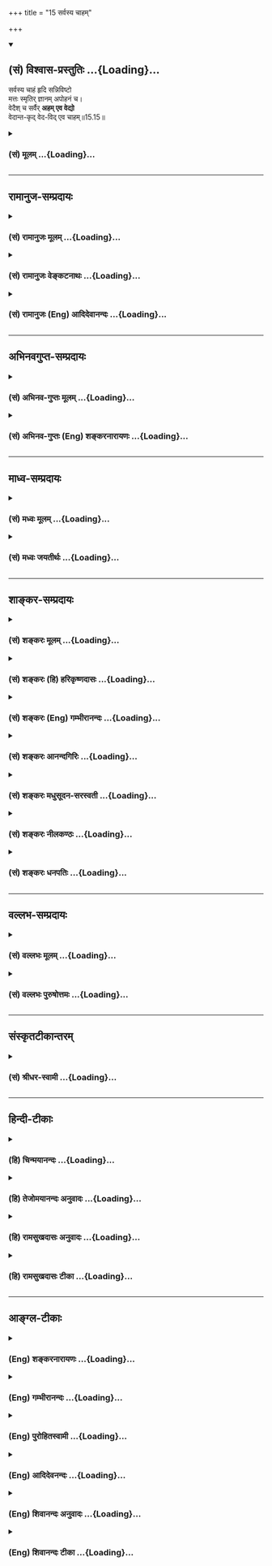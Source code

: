 +++
title = "15 सर्वस्य चाहम्"

+++
<div class="js_include" newlevelforh1="2" title="(सं) विश्वास-प्रस्तुतिः" unfilled url="/mahAbhAratam/shlokashaH/06-bhIShma-parva/03-bhagavad-gItA-parva/saMskRtam/vishvAsa-prastutiH/15_puruShottama-yogaH/15_sarvasya_chAham.md">
<details open><summary><h2>(सं) विश्वास-प्रस्तुतिः ...{Loading}...</h2></summary>

सर्वस्य चाहं हृदि सन्निविष्टो  
मत्तः स्मृतिर् ज्ञानम् अपोहनं च।  
वेदैश् च सर्वैर् **अहम् एव वेद्यो**  
वेदान्त-कृद् वेद-विद् एव चाहम्॥15.15॥
</details>
</div>
<div class="js_include collapsed" newlevelforh1="3" title="(सं) मूलम्" unfilled url="/mahAbhAratam/shlokashaH/06-bhIShma-parva/03-bhagavad-gItA-parva/saMskRtam/mUlam/15_puruShottama-yogaH/15_sarvasya_chAham.md">
<details><summary><h3>(सं) मूलम् ...{Loading}...</h3></summary>

सर्वस्य चाहं हृदि सन्निविष्टो  
मत्तः स्मृतिर्ज्ञानमपोहनं च।  
वेदैश्च सर्वैरहमेव वेद्यो  
वेदान्तकृद्वेदविदेव चाहम्।।15.15।।
</details>
</div>


_________________
## रामानुज-सम्प्रदायः
<div class="js_include collapsed" newlevelforh1="3" title="(सं) रामानुजः मूलम्" unfilled url="/mahAbhAratam/shlokashaH/06-bhIShma-parva/03-bhagavad-gItA-parva/saMskRtam/rAmAnujaH/mUlam/15_puruShottama-yogaH/15_sarvasya_chAham.md">
<details><summary><h3>(सं) रामानुजः मूलम् ...{Loading}...</h3></summary>

।।15.15।। तयोः सोमवैश्वानरयोः **सर्वस्य** भूतजातस्य **च**
सकलप्रवृत्तिनिवृत्तिमूलज्ञानोदयदेशे हृदि सर्वं मत्संकलपेन नियच्छन्
**अहम्** आत्मतया **सन्निविष्टः**।  
  
तथा आहुः श्रुतयः -- अन्तःप्रविष्टः शास्ता जनानां सर्वात्मा (तै॰ आ॰
3।11)यः पृथिव्यां तिष्ठन् (बृह॰ उ॰ 3।7।3)यः आत्मनि तिष्ठन्नात्मनोऽन्तरो
यमयति। (बृह॰ उ॰ 3।7।22)पद्मकोशप्रतीकांश हृदयं चाप्यधोमुखम्। (तै॰ ना॰
11)अथ यदिदमस्मिन् ब्रह्मपुरे दहरं पुण्डरीकं वेश्म (छा॰ उ॰ 8।1।1)
इत्याद्याः।  
  
स्मृतयः चशास्ता विष्णुरशेषस्य जगतो यो जगन्मयः। (वि॰ पु॰
1।17।20)प्रशासितारं सर्वेषामणीयांसमणीयसाम्। (मनु॰ 12।122)यमो वैवस्वतो
राजा यस्तवैष हृदि स्थितः। (मनु॰ 8।92) इत्याद्याः। अतो **मत्तः** एव
सर्वेषां **स्मृतिः** जायते; स्मृतिः पूर्वानुभूतविषयम्
अनुभवसंस्कारमात्रजं ज्ञानम्। **ज्ञानम्** इन्द्रियलिङ्गागमयोगजो
वस्तुनिश्चयः; सः अपि मत्तः। **अपोहनं च;** अपोहनं ज्ञाननिवृत्तिः। अपोहनम्
ऊहनं वा ऊहनं ऊहः; ऊहो नाम -- इदं प्रमाणम् इत्थं प्रवर्तितुम् अहर्ति इति
प्रमाणप्रवृत्त्यर्हताविषयं सामग्यादिनिरूपणजन्यं प्रमाणानुग्राहकं ज्ञानम्
ऊहो नाम वितर्कः; स च मत्त एव।**वेदैः च सर्वैः अहम् एव वेद्यः।** अतः
अग्निवायुसूर्यसोमेन्द्रादीनां मदन्तर्यामिकत्वेन मदात्मकत्वात्
तत्प्रतिपादनपरैः अपि सर्वैः वेदैः अहम् एव वेद्यः; देवमनुष्यादिशब्दैः
जीवात्मा इव।  
  
**वेदान्तकृत्** वेदानाम् इन्द्रं यजेत् (शत॰ ब्रा॰ 5।1।6)वरुणं यजेत (शत॰
ब्रा॰ 2।3।37) इति एवमादीनाम् अन्तः फलं फले हि ते सर्वे वेदाः
पर्यवस्यन्ति; अन्तकृत् फलकृत्; वेदोदितफलस्य प्रदाता च अहम् एव
इत्यर्थः।  
  
तदुक्तं पूर्वम् एव -- यो यो यां यां तुनं भक्तः श्रद्धयार्चितुमिच्छति।
(गीता 7।21) इत्यारभ्यलभते च ततः कामान् मयैव विहितान् हि तान्। (गीता
7।22) इतिअहं हि सर्वयज्ञानां भोक्ता च प्रभुरेव च।। (गीता 9।24) इति
च।**वेदविद् एव च अहम्** वेदवित् च अहम् एव; एवं मदभिधायिनं वेदम् अहम् एव
वेद। इतः अन्यथा यो वेदार्थं ब्रूते; न स वेदविद् इति अभिप्रायः। अतः मत्त
एव सर्व वेदानां सारभूतम् अर्थं श्रृणु --

</details>
</div>
<div class="js_include collapsed" newlevelforh1="3" title="(सं) रामानुजः वेङ्कटनाथः" unfilled url="/mahAbhAratam/shlokashaH/06-bhIShma-parva/03-bhagavad-gItA-parva/saMskRtam/rAmAnujaH/venkaTanAthaH/15_puruShottama-yogaH/15_sarvasya_chAham.md">
<details><summary><h3>(सं) रामानुजः वेङ्कटनाथः ...{Loading}...</h3></summary>

  
  
।।15.15।। एक एव हि वायुः
शारीरोऽनेकवृत्तिरितिपञ्चवृत्तिर्मनोवद्व्यपदिश्यते \[ब्र.सू.2।4।12\] इति
सूत्रभाष्येण प्राणोऽपानो व्यान उदानः समान इत्येतत्सर्वं प्राण एव
\[बृ.उ.1।5।3\] इति श्रुत्योपपादितम्। सर्वस्य चाहम् इति
श्लोकस्यासाङ्गत्यशङ्कापरिहारायोक्तसामानाधिकरण्यहेतुपरत्वेन सङ्गतिमाहअत्र
परमपुरुषविभूतिभूतावित्यादिना। चशब्द उक्तसमुच्चयार्थ इत्यभिप्रेत्य
उक्तार्थमाहतयोः सोमवैश्वानरयोरिति। सर्वस्य इत्यस्यहृदि
इत्येतत्समभिव्याहारसामर्थ्यलब्धार्थमाह -- सर्वस्य च भूतजातस्येति। हृदि
इति निर्देशस्य प्रयोजनं सूचयितुं तत्स्वभावमाहसकलप्रवृत्तीति।
आकाशवन्निविष्टत्वव्यवच्छेदायाह -- आत्मतया सन्निविष्ट इति।
आत्मत्वोपपादनायोक्तंसर्वं मत्सङ्कल्पेन नियच्छन्निति।  
  
तथाहुरिति। नियमनार्थमन्तःप्रविष्टत्वेनात्मत्वेन चेममाहुरित्यर्थः।
प्रथमपादोक्तार्थो द्वितीयपादेनोच्यमानार्थे हेतुरित्याहअत इति। सर्वेषां
जायत इति चार्थसिद्धकथनम्। श्रुत्युपबृंहणस्मृतिभ्रमव्युदासायाहस्मृतिरिति।
बाह्यविषयानन्वितत्वमतव्युदासायोक्तंपूर्वानुभूतविषयमिति।
प्रत्यभिज्ञानप्रत्यक्षव्यावृत्यर्थंमात्रपदम्। गोबलीवर्दन्यायमभिप्रेत्य
ज्ञानपदं व्याचष्टे -- इन्द्रियलिङ्गेति। अपोढदोषः
इत्यादिप्रयोगानुसारेणापोहनशब्दस्य निवृत्तिपरत्वम्; निवृत्तेः
प्रतियोगिसाकाङ्क्षत्वेन प्रकृतज्ञानप्रतियोगिकत्वं चाभिप्रेत्याहअपोहनं
ज्ञाननिवृत्तिरिति। पूर्वम्अप परी वर्जने \[अष्टा.1।4।88\] इत्यपेत्यस्य
वर्जनद्योतकत्वमभिप्रेत्य व्याख्यातम् इदानीं तदविवक्षयाअध्याहारस्तर्क ऊहः
\[अमरः1।5।3\] इति कोशानुसारेण
ज्ञानपदोक्तप्रमाणज्ञानानुग्राहकतर्कपरत्वमुचितमित्यभिप्रायेण
व्याचष्टेअपोहनमूहनं वेति। ऊहनशब्दश्च भावे ल्युडन्त इत्याशयेनाहऊहनमूह
इति। इत्थं प्रवर्तितुमर्हतीति -- चाक्षुषप्रमा
रूपिरूपतदेकाश्रययोग्यचक्षुस्सम्बन्धविषये
प्रवर्तितुमर्हतीत्येवमादिरूपप्रमाणप्रवृत्त्यर्हताविषयमित्यर्थः।  
  
सर्वस्य चाहं हृदि सन्निविष्टः इत्युक्तसर्वान्तरात्मत्वस्यवेदैश्च
सर्वैरहमेव वेद्यः इत्यत्रापि हेतुत्वमाह -- अत इति। सर्वैर्वेदैरहमेव वेद्य
इति -- नारायणं महाज्ञेयं वचसां वाच्यमुत्तमम्
इत्युक्तप्रधानवेद्योऽहमेवेत्यर्थः। शरीरवाचिशब्दैरात्मन एव
प्रधानवेद्यत्वे दृष्टान्तमाह -- देवमनुष्यादीति। चत्वारः पञ्चदशरात्रा
देवत्वं गच्छन्तिवाचिकैः पक्षिमृगतां मानसैरन्त्यजातिताम्। शरीरजैः
कर्मदोषैर्याति स्थावरतां नरः \[मनुः12।9\]
इत्याद्यनन्यथासिद्धवैदिकलौकिकप्रयोगान्मनुष्यादिशब्दानामात्मपर्यन्तत्वं
मुख्यमेवेति भावः। वेदान्तशब्दस्योपनिषत्परत्वे वेदनाशपरत्वे
प्रकृतासङ्गत्यानुपपत्त्या चान्तशब्दस्य चरमवाचिअभिप्रेत्य व्याचष्टे --
वेदानामिति। इन्द्रं यजेतेति -- इन्द्रं यजेत वरुणं यजेत
इत्येवमर्थवाक्यानामित्यर्थः। ऐन्द्रं दध्यमावास्यायाम्
\[यजु.2।5।4।1\]ऐन्द्रं पयोऽमावास्यायान्तावतो
वारुणांश्चतुष्कपालान्निर्वपेत् \[यजुः2।3।12।1\] इत्यादीनामिति यावत्।
अन्तशब्दस्य कथं फलपरत्वं इत्यतस्तदुपपादयतिफले हीति। अहं हि सर्वयज्ञानां
भोक्ता च प्रभुरेव च \[9।24\] इतिवत्। वेदैश्च सर्वैरहमेव वेद्यः इत्यनेन
फलितसर्वकर्मसमाराध्यत्वानन्तरं तत्फलप्रदत्वोक्तिस्तैरेव सङ्गतेति
सूचयन्फलितमर्थं ससंवादमाह -- वेदोदितफलस्येत्यादिना। एवकारस्य
यथाश्रुतान्वये अयोगव्यवच्छेदार्थत्वं स्यात् तच्चायुक्तम्; भगवति
वेदवित्त्वायोगस्यायुक्तेः अतो विशेष्यान्वयमाह -- वेदविच्चाहमेवेति। ये च
वेदविदो विप्राः \[म.भा.3।66।26\] इति भगवदतिरिक्तानामपि
वेदवित्त्वप्रतीतेः। अहमेवेति कथमितरयोगव्यवच्छेदः इत्यतस्तदभिप्रायमाह --
एवं मदभिधायिनमिति।  
  

</details>
</div>
<div class="js_include collapsed" newlevelforh1="3" title="(सं) रामानुजः (Eng) आदिदेवानन्दः" unfilled url="/mahAbhAratam/shlokashaH/06-bhIShma-parva/03-bhagavad-gItA-parva/saMskRtam/rAmAnujaH/english/AdidevAnandaH/15_puruShottama-yogaH/15_sarvasya_chAham.md">
<details><summary><h3>(सं) रामानुजः (Eng) आदिदेवानन्दः ...{Loading}...</h3></summary>

15.15 Controlling everything by My will, I exist as 'the self in their hearts', namely, in the place from which springs knowledge, the root of activity and inactivity of all beings as also of the Soma and digestive fire. So the Srutis declare in the following texts: 'Entering within, He is the ruler of all things and the Self of all' (Tai. A., 3.11), 'He who, dwelling in the earth ৷৷. He who, dwelling in the self, is within the self ৷৷. who controls the earth' (Br. U. Madh., 3.7. 3. 22); 'The heart which is comparable to an inverted lotus-bud' (Ma. Na., 11.7); and
'Now, here, in the city of brahman, is an abode, a small lotus-flower'
(Cha. U., 8.1.1). The Smrtis also declare thus: 'Visnu is the ruler of the whole universe, who permeates the universe' (V. P., 1.17. 20), 'He is the ruler of all, who is minutely small among those who are minutely small (Manu., 12.122); and 'He is the controller, the judge, the King,
who is seated in your heart' (Ibid., 8.92). Therefore, the memory of all beings springs from Me alone. 'Memory' is knowledge springing from experience and its subtle impressions. They have for their contents past experiences. 'Knowledge' is determination of a thing through the senses,
inference, the scriptures and intuitive meditation. This is also from Me. So does 'Apohana' too. 'Apohana' signifies the cessation of knowledge. 'Apohana' may also mean 'Uhana' (conjectural knowledge).
Uhana is 'Uha' (conjecture). 'Uha' is that knowledge which is accessory to the actual means of knowledge (Pramana). It is done by determining whether that means of knowledge can be operative with reference to the particular subject-matter on hand, through the examination of the instruments of that means of knowledge (Pramana). This 'Uha' also comes from Me. Indeed 'I am to be known from all the Vedas,' for I am the inner ruler of Agni, Surya, Soma, Vayu, Sun and Indra and other divinities as their self. The Vedas are intent on speaking of them
(i.e., the divinities). 'I am to be known from all the Vedas; for, terms like gods, men etc., signify the individual selves in them. I bring about the fruition of the Veda. 'Vedanta', here means the end, namely,
the fruition, of Vedic injunctions like 'Let sacrifice be made to Indra'
and 'Let sacrifice be made to Varuna.' For, all Vedas find their consummation in fruition. 'Antakrt' means grantor of fruits. The meaning is: 'I alone am the grantor of the fruition described in the Vedas.'
This has been already declared in the verses beginning from, 'Whichever devotee seeks to worship with faith whatever form' and ending with,
'From that faith he gets the objects of his desire, granted in reality by Me alone' (7.21 - 22); and also 'I am the enjoyer and the only Lord of all sacrifices' (9.24). I am the knower of the Vedas; I know the Veda that speaks about Me. The sense is that he who speaks of the meaning of the Vedas as otherwise than this import, is not the knower of the Vedas.
Therefore, listen from Me alone the meaning or the essene of the Vedas.

</details>
</div>


_________________
## अभिनवगुप्त-सम्प्रदायः
<div class="js_include collapsed" newlevelforh1="3" title="(सं) अभिनव-गुप्तः मूलम्" unfilled url="/mahAbhAratam/shlokashaH/06-bhIShma-parva/03-bhagavad-gItA-parva/saMskRtam/abhinava-guptaH/mUlam/15_puruShottama-yogaH/15_sarvasya_chAham.md">
<details><summary><h3>(सं) अभिनव-गुप्तः मूलम् ...{Loading}...</h3></summary>

।।15.15।। अत एव बोध्यरूपतामुक्त्वा
तद्बोध्यस्वरूपपृष्टपतितस्वातन्त्र्यबोधस्वभावमात्मानं परस्वभावं
परमेश्वररूपं +++(;N परमेश्वरस्वरूपं)+++ सर्वज्ञानस्वतन्त्रं सर्वकर्तारं
दर्शयितुमाह -- सर्वस्येति। सर्वस्य वेद्यस्य यत् हृत्
समस्ताहरणस्वतन्त्रबोधस्वभावं; तत्र अहमिति यो विमर्शः तत एव
अपूर्वाभासनामयं ( अपूर्वावभासना -- ) ज्ञानं विश्वमहासृष्टिरूपम् अयं घट
एव इति सर्वात्मकभावखण्डनासारं विकल्पज्ञानात्मकमपोहनं +++(;N विकल्पनाज्ञाना
-- )+++ पाशवसृष्टिरूपमायामयप्रमात्रुचितम् स्मरणं च संस्कारशेषतां नीतस्य
संहृतस्य पुनरवभासनात्मकमिति। इयता समस्तज्ञानानि संहृतानि इति
सर्वज्ञतापूर्वकं स्वातन्त्र्यरूपं कर्तृत्वमुक्तम्। सर्वैरिति -- संभूय
किल सर्वशास्त्राणां परमेशतत्त्वमेव निरूप्यम्। वेदवेदान्तकर्तृत्वेन
कर्मफलतत्संबन्धादिद्वारतया अशेषविशेषनिर्माणे; तदुन्मूलनेन पुनः
स्वरूपप्रतिष्ठापने ( -- प्रतिष्ठा भगवत एव) भगवत एव स्वातन्त्र्यमिति
विश्वकर्तृत्वमुक्तम्। अन्ये तु अपोहनम् अनेन अकृतेन +++(S;;N
अन्येनाकृतेनेदं)+++ इदं भवति इति व्यतिरेकबुद्धिः। वेदान्तं करोति
इत्यात्मसाद्भावेन +++(;N सद्भावेन)+++। एवं +++(N एतं)+++ वेदम्।

</details>
</div>
<div class="js_include collapsed" newlevelforh1="3" title="(सं) अभिनव-गुप्तः (Eng) शङ्करनारायणः" unfilled url="/mahAbhAratam/shlokashaH/06-bhIShma-parva/03-bhagavad-gItA-parva/saMskRtam/abhinava-guptaH/english/shankaranArAyaNaH/15_puruShottama-yogaH/15_sarvasya_chAham.md">
<details><summary><h3>(सं) अभिनव-गुप्तः (Eng) शङ्करनारायणः ...{Loading}...</h3></summary>

15.15 Sarvasya etc. The heart (core) of all obejcts is the Awareness
which has the freedom of drawing in all \[beings within itself\] In it
exists \[as identical with it\] the I-consciousness. From This are born
(1) the faculty knowing, which is illumining anything new - a faculty
which is (hence) in the form the mighty creation of the universe; (2) he
faculty of differentiating, like fancying 'This is nothing but a pot',
which fancying is in essence a sort of limiting Its status of being
everything; which is suitable for the perceiver, full-of-Illusion in the
form of creating a bonded Soul; and (3) also the faculty of remembrance
which is the faculty of reilluminating what has been reduced ot mental
impression and has been \[thus\] with-drawn. These \[three\] are
inclusive of all \[sorts of\] knowledge. Thus \[the Lord's primary\]
doership, which is nothing but the sovereignty of will and which
presupposes His ominscience, has been taught \[in this verse here\]. By
means of all \[the Vedas\] etc. : Indeed nothing, but the Supreme Lord
is to be explained and proved by all the scriptures. \[The description
of the Lord\] as the author of the Vedas and the ends of the Vedas
(Upanisads) amounts to say this :- The Bhagavat alone has got the
sovereign freedom in creating the entire universe, through the medium
for the actions, their results, their \[mutual\] connections etc., and
in re-establishing it on His (or its) own nature after rooting it out.
Thus the Lord's creatorship with regard to the universe is explained.
Others say : The word apohanam denotes the faculty of excluding (viz),
'This results from this non-performance.' \[Again Vedantakrt\] means :
'He effects the final part of the Vedas' i.e৷৷ by absorbing them into
Himself. Similarly \[with\] 'the Vedas' too.

</details>
</div>


_________________
## माध्व-सम्प्रदायः
<div class="js_include collapsed" newlevelforh1="3" title="(सं) मध्वः मूलम्" unfilled url="/mahAbhAratam/shlokashaH/06-bhIShma-parva/03-bhagavad-gItA-parva/saMskRtam/madhvaH/mUlam/15_puruShottama-yogaH/15_sarvasya_chAham.md">
<details><summary><h3>(सं) मध्वः मूलम् ...{Loading}...</h3></summary>

।।15.15।। वेदनिर्णयात्मिका मीमांसा वेदान्ताः। तथा च सामवेदे
प्राचीनशालाश्रुतिः -- स वेदान्तकृत्स कालकः इति स ह्येव युक्तिसूत्रकृत्स
कालकः।

</details>
</div>
<div class="js_include collapsed" newlevelforh1="3" title="(सं) मध्वः जयतीर्थः" unfilled url="/mahAbhAratam/shlokashaH/06-bhIShma-parva/03-bhagavad-gItA-parva/saMskRtam/madhvaH/jayatIrthaH/15_puruShottama-yogaH/15_sarvasya_chAham.md">
<details><summary><h3>(सं) मध्वः जयतीर्थः ...{Loading}...</h3></summary>

।।15.15।। वेदान्तकृदित्युपनिषदां कर्तेत्यन्यथाप्रतीतिनिरासार्थमाह --
**वेदे**ति। वेदो वेदार्थः तस्यान्तो निर्णयस्तदात्मिका।
तादर्थ्यात्ताच्छब्द्यं मीमांसा ब्राह्मी तस्याः कर्तेति शेषः। कुत एतत्
इत्यत आह -- **तथा चे**ति।
युक्तिसूत्रकृद्वेदार्थनिर्णयार्थयुक्तिसूचकवाक्यकृत्। स कालक इति
द्वितीयेन कलधातोर्ज्ञानाद्यर्थतया
प्रसिद्धत्वान्निगदव्याख्यानमेतदित्याचष्टे।

</details>
</div>


_________________
## शाङ्कर-सम्प्रदायः
<div class="js_include collapsed" newlevelforh1="3" title="(सं) शङ्करः मूलम्" unfilled url="/mahAbhAratam/shlokashaH/06-bhIShma-parva/03-bhagavad-gItA-parva/saMskRtam/shankaraH/mUlam/15_puruShottama-yogaH/15_sarvasya_chAham.md">
<details><summary><h3>(सं) शङ्करः मूलम् ...{Loading}...</h3></summary>

।।15.15।। --,**सर्वस्य** च प्राणिजातस्य **अहम्** आत्मा सन् **हृदि**
बुद्धौ **संनिविष्टः।** अतः **मत्तः** आत्मनः सर्वप्राणिनां **स्मृतिः
ज्ञानं** तदपोहनं च अपगमनं च येषां यथा पुण्यकर्मणां पुण्यकर्मानुरोधेन
ज्ञानस्मृती भवतः; तथा पापकर्मणां पापकर्मानुरूपेण स्मृतिज्ञानयोः **अपोहनं
च** अपायनम् अपगमनं च। **वेदैश्च सर्वैः अहमेव** परमात्मा **वेद्यः**
वेदितव्यः। **वेदान्तकृत्** वेदान्तार्थसंप्रदायकृत् इत्यर्थः; **वेदवित्**
वेदार्थवित् **एव च अहम्**।।  
  
भगवतः ईश्वरस्य नारायणाख्यस्य विभूतिसंक्षेपः उक्तः विशिष्टोपाधिकृतः
यदादित्यगतं तेजः (गीता 15।12) इत्यादिना। ,अथ अधुना तस्यैव
क्षराक्षरोपाधिप्रविभक्ततया निरुपाधिकस्य केवलस्य स्वरूपनिर्दिधारयिषया
उत्तरे श्लोकाः आरभ्यन्ते। तत्र सर्वमेव अतीतानागतानन्तराध्यायार्थजातं
त्रिधा राशीकृत्य आह --,

</details>
</div>
<div class="js_include collapsed" newlevelforh1="3" title="(सं) शङ्करः (हि) हरिकृष्णदासः" unfilled url="/mahAbhAratam/shlokashaH/06-bhIShma-parva/03-bhagavad-gItA-parva/saMskRtam/shankaraH/hindI/harikRShNadAsaH/15_puruShottama-yogaH/15_sarvasya_chAham.md">
<details><summary><h3>(सं) शङ्करः (हि) हरिकृष्णदासः ...{Loading}...</h3></summary>

।।15.15।। तथा --, मैं समस्त प्राणिमात्रका आत्मा होकर उनके अन्तःकरणमें
स्थित हूँ। इसलिये समस्त प्राणियोंके स्मृति; ज्ञान और उनका लोप भी मुझ
आत्मासे ही किया जाता है; अर्थात् जिन पुण्यकर्मा प्राणियोंको उनके
पुण्यकर्मोंके अनुसार ज्ञान और स्मृति प्राप्त होते हैं तथा जिन
पापाचारियोंके ज्ञान और स्मृतिका उनके पापकर्मानुसार लोप होता है ( वह
मुझसे ही होता है )। समस्त वेदोंद्वारा मैं परमात्मा ही जाननेयोग्य हूँ।
तथा वेदान्तका कर्ता; अर्थात् वेदान्तार्थके सम्प्रदायका कर्ता और वेदके
अर्थको समझनेवाला भी मैं ही हूँ। यदादित्यगतं तेजः इत्यादि चार
श्लोकोंद्वारा नारायण नामक भगवान् ईश्वरकी; विशेषउत्तम उपाधियोंसे,होनेवाली
विभूतियाँ संक्षेपसे कही गयीं।

</details>
</div>
<div class="js_include collapsed" newlevelforh1="3" title="(सं) शङ्करः (Eng) गम्भीरानन्दः" unfilled url="/mahAbhAratam/shlokashaH/06-bhIShma-parva/03-bhagavad-gItA-parva/saMskRtam/shankaraH/english/gambhIrAnandaH/15_puruShottama-yogaH/15_sarvasya_chAham.md">
<details><summary><h3>(सं) शङ्करः (Eng) गम्भीरानन्दः ...{Loading}...</h3></summary>

15.15 And aham, I, as the Self; san-nivistah, am seated; hrdi, in the
hearts, in the intellects; sarvasya, of all creatures. Therefore, with
regard to all the creatures, mattah, from Me, from the Self; are Smrtih,
memory; jnanam, knowledge; and their apohanam, loss. The knowledge and
memory of these creatures who perform good deeds come from Me in
accordance with the good deeds; similarly, the loss, deterioration, of
memory and knowledge of those who perform evil deeds comes from Me in
accordance with the evil deeds. Aham eva, I alone, the supreme Self; am
the vedyah, object to be known; sarvaih, through all; vedaih, the Vedas.
I am also the vedanta-krt, the originator of the Vedanta, i.e., the
source of the traditional school of the teachings of Vedanta; and aham
eva, I Myself; am the veda-vit, knower of the Vedas, the knower of the
teachings of the Vedas. In the verses beginning with, 'That light in the
sun which৷৷.' (12), etc. have been stated briefly the majesty of God,
the Lord called Naravana, which arise from special limiting adjuncts.
Now then, the succeeding verses are begun with a view to determining the
real nature of that very Lord as the Unconditioned and Absolute, by
distinguishing Him from the limiting adjuncts, (viz) the mutable and the
immutable. In that connection, after dividing into three parts \[The two
limiting adjuncts-the mutable and the immutable-, and the supreme
Self.\] all the teachings of the preceding and the immediately
succeeding chapters, the Lord says:

</details>
</div>
<div class="js_include collapsed" newlevelforh1="3" title="(सं) शङ्करः आनन्दगिरिः" unfilled url="/mahAbhAratam/shlokashaH/06-bhIShma-parva/03-bhagavad-gItA-parva/saMskRtam/shankaraH/AnandagiriH/15_puruShottama-yogaH/15_sarvasya_chAham.md">
<details><summary><h3>(सं) शङ्करः आनन्दगिरिः ...{Loading}...</h3></summary>

।।15.15।। इतश्च सर्वात्मत्वेन सर्वव्यवहारास्पदत्वमीश्वरस्येत्याह --
**किञ्चेति।** प्राणिजातं ब्रह्मादिपुत्तिकान्तम्। आत्मतया बुद्धौ
संनिविष्टत्वं तद्गुणदोषाणामशेषेण द्रष्टृत्वम्। अतो बुद्धिमध्यस्थस्य
गुणदोषद्रष्टृत्वादिति यावत्। मत्तः
सर्वकर्माध्यक्षाज्जगद्यन्त्रसूत्रधारादित्यर्थः। प्राणिनां
स्मृतिज्ञानयोस्तदुपायस्य च भगवदधीनत्वे भगवतो वैषम्यं स्यादित्याशङ्क्याह
-- **येषामिति।** स्मृतिर्जन्मान्तरादावनुभूतस्य परामर्शः।
देशकालस्वभावविप्रकृष्टस्यापि ज्ञानमनुभवः। धर्माधर्माभ्यां विचित्रं
कुर्वतो नेश्वरस्य वैषम्यमिति भावः। वेदवेद्यं परं ब्रह्म भगवतोऽन्यदिति
शङ्कां वारयति -- **वेदैरिति।** वेदान्तानां पौरुषेयत्वं परिहरति --
**वेदेति।** तदर्थसंप्रदायप्रवर्तकत्वार्थं तदर्थयाथातथ्यज्ञानवत्त्वमाह --
**वेदार्थेति।**

</details>
</div>
<div class="js_include collapsed" newlevelforh1="3" title="(सं) शङ्करः मधुसूदन-सरस्वती" unfilled url="/mahAbhAratam/shlokashaH/06-bhIShma-parva/03-bhagavad-gItA-parva/saMskRtam/shankaraH/madhusUdana-sarasvatI/15_puruShottama-yogaH/15_sarvasya_chAham.md">
<details><summary><h3>(सं) शङ्करः मधुसूदन-सरस्वती ...{Loading}...</h3></summary>

।।15.15।। सर्वस्य चेति। किंच सर्वस्य ब्रह्मादिस्थावरान्तस्य
प्राणिजातस्याहमात्मा सन् हृदि बुद्धौ संनिविष्टःस एष इह प्रविष्टः इति
श्रुतेःअनेन जीवेनात्मनानुप्रविश्य नामरूपे व्याकरवाणि इति च। अतो मत्त
आत्मन एव हेतोः प्राणिजातस्य यथानुरूपं स्मृतिरेतज्जन्मनि
पूर्वानुभूतार्थविषया वृत्तिर्योगिनां च जन्मान्तरानुभूतार्थविषयापि। तथा
मत्त एव ज्ञानं विषयेन्द्रियसंयोगजं भवति। योगिनां च
देशकालविप्रकृष्टविषयमप्येवं कामक्रोधशोकादिव्याकुलचेतसामपोहनं च
स्मृतिज्ञानयोरपायश्च मत्त एव भवति। एवं स्वस्य जीवरूपतामुक्त्वा
ब्रह्मरूपतामाह। वेदैश्च सर्वैरिन्द्रादिदेवताप्रकाशकैरप्यहमेव वेद्यः
सर्वात्मत्वात्। इन्द्रं मित्रं वरुणमग्निमाहुरथो दिव्यः स सुपर्णो
गरुत्मान्। एकं सद्विप्रा बहुधा वदन्त्यग्निं यमं मातरिश्वानमाहुः इति
मन्त्रवर्णात्। एष उह्येव सर्वे देवाः इति च श्रुतेः। वेदान्तकृत्
वेदान्तार्थसंप्रदायप्रवर्तको वेदव्यासादिरूपेण। न केवलमेतावदेव वेदविदेव
चाहं
कर्मकाण्डोपासनाकाण्डज्ञानकाण्डात्मकमन्त्रब्राह्मणरूपसर्ववेदार्थविच्चाहमेव।
अतः साधूक्तं ब्रह्मणो हि प्रतिष्ठाहमित्यादि।

</details>
</div>
<div class="js_include collapsed" newlevelforh1="3" title="(सं) शङ्करः नीलकण्ठः" unfilled url="/mahAbhAratam/shlokashaH/06-bhIShma-parva/03-bhagavad-gItA-parva/saMskRtam/shankaraH/nIlakaNThaH/15_puruShottama-yogaH/15_sarvasya_chAham.md">
<details><summary><h3>(सं) शङ्करः नीलकण्ठः ...{Loading}...</h3></summary>

।।15.15।। किंच सर्वस्य प्राणिजातस्याहं हृदि संनिविष्ट आत्मेत्यर्थः। अतो
मत्त आत्मनस्तेषां स्मृतिर्ज्ञानं च पुण्यवताम्। पापिनां तु तयोरपोहनं
विस्मरणमज्ञानं च भवति। तथा च सर्वैर्वेदैः
कर्मोपास्तिज्ञानकाण्डात्मकैरहमेव,परमात्मा वेद्यो वेदान्तकृत्
वेदान्तोक्तविद्यासंप्रदायकृत् वेदविद्वेदार्थविच्चाहमेव। एतेन
वेदान्तविद्वेदविच्च स्वविभूतिरित्युक्तं भवति।

</details>
</div>
<div class="js_include collapsed" newlevelforh1="3" title="(सं) शङ्करः धनपतिः" unfilled url="/mahAbhAratam/shlokashaH/06-bhIShma-parva/03-bhagavad-gItA-parva/saMskRtam/shankaraH/dhanapatiH/15_puruShottama-yogaH/15_sarvasya_chAham.md">
<details><summary><h3>(सं) शङ्करः धनपतिः ...{Loading}...</h3></summary>

।।15.15।। एवं तत्पदस्य सर्वात्मत्वं सर्वव्यहारास्तपदत्वं
विवक्षुर्विभूतिवर्णनमुपसंहरन्संकोचं परित्यजति -- सर्वस्येति। सर्वस्य
ब्रह्मादिस्थावरान्तस्य प्राणिजातस्य हृदि संनिविष्टिः
जीवात्मनान्तर्यामितया च। बुद्धौ संन्निविष्टत्वं बुद्धितादात्म्यापन्नत्वं
तद्गुणदोषाणामशेषेण द्रष्टुत्वं च। अनेन जीवेनात्मनाऽनुप्रविश्य नामरुपे
व्याकरवाणि। यो विज्ञाने तिष्ठन् विज्ञानमन्तरः इत्यादिश्रुतरेरतो बुद्धौ
चिदाभासरुपेण स्थितत्वात्; तन्मध्यस्थगुणदोषद्रष्टृत्वाच्च। मत्त आत्मनः
सर्वप्राणिनां स्मृतिर्जन्मान्तरादावनुभूतस्य परामर्शः
तेशकालस्वभावविप्रकृष्टस्याप्यनुभवो ज्ञानं तदपोहनं च। यथा पुण्यकर्मिणां
पुण्यकर्मानुरोधेन ज्ञानस्मृती भवतः; तथा पापकर्मिणां पापकर्मानुपेण
स्मृतिज्ञानयोरपोहनमपगमनं च। कर्माध्यक्षान्मत्त एव भवतीत्यर्थः। अतः
कारणात्सर्वैर्वेदैः
कर्मकाण्डादिलक्ष्णैश्चकारात्स्मृतीतिहासपुराणादिभीश्चाहमेव परमात्मा
सर्वरुपो वेद्यो वेदितव्यः; अहमेव वेदान्तकृत् वेदान्तार्थसंप्रदायकृत्
सर्ववेदार्थविच्चाहमेव।

</details>
</div>


_________________
## वल्लभ-सम्प्रदायः
<div class="js_include collapsed" newlevelforh1="3" title="(सं) वल्लभः मूलम्" unfilled url="/mahAbhAratam/shlokashaH/06-bhIShma-parva/03-bhagavad-gItA-parva/saMskRtam/vallabhaH/mUlam/15_puruShottama-yogaH/15_sarvasya_chAham.md">
<details><summary><h3>(सं) वल्लभः मूलम् ...{Loading}...</h3></summary>

।।15.15।। तेषां च सर्वभूतजातस्य परमपुरुषसामानाधिकरण्यनिर्देशे हेतुमाह --
सर्वस्येति। तेषा च सर्वभूतजातस्य चेति। सर्वस्य
सकलप्रवृत्तिहेतुज्ञानोदयदेशे हृदि सर्वं स्वसङ्कल्पेन नियच्छन्नहमात्मतया
सन्निविष्टः अन्तःप्रविष्टः शास्ता जनानां सर्वात्मा
\[चित्त्यु.11।2तै.आ.3।11\] यः पृथिव्यां तिष्ठन् \[बृ.उ.3।7।3\] य आत्मनि
तिष्ठन् \[श.प.ब्रा.14।6\] इत्यादिश्रुतेः। अतो मत्तः सर्वेषां स्मृतिः
पूर्वानुभूतविषयसंस्कारमात्रजं ज्ञानं; ज्ञानमिन्द्रियलिङ्गागमयोगजो
वस्तुनिश्चयः; सोऽपि मत्तः अपोहनं तयोः प्रमोषश्च मत्तः; ब्रह्मवादे स्वत
एव सर्वसत्त्वात्। अपोहनमज्ञाननिवृत्तिरिति केचित्। यद्वा अपकृष्टमूहनं इदं
प्रमाणमित्थं प्रवृर्त्तितुमर्हतीति
प्रमाणप्रवृत्त्यर्हताविषयसामग्र्यादिनिरूपणजन्यं प्रमाणानुग्राहकं
ज्ञानम्; तच्चापि मत्त एव। यतो वेदैश्च सर्वैरहमेव सर्वात्मना वेद्यः।
ब्रह्मवादेऽग्निसोमसूर्यवाय्विन्द्रादीनां मदन्तर्यामिकत्वेन
मद्रूपत्वात्तत्प्रतिपादनपरोऽपि वेदो मामेवाह सर्वम्। न च
वेदान्तभूतैरुपनिषद्भिरेक एव प्रतिपाद्यते सर्वापवादमुखेनेति वाच्यम्;
सर्वापवादमुखेन प्रतिपादनस्य जीवकल्पितत्वात्। न हि वेदान्तं
सर्ववेदनिर्णयसिद्धान्तं मत्तोऽन्यः कोऽपि जानाति; मयैव
कृष्णद्वैपायनात्मना ब्रह्मवादानुसारेण जीवकल्पिताध्यारोपवादनिरसनद्वारा
तत्त्वनिश्चयादित्यर्थः। किमध्यारोपणमपोहनं च जीवकल्पितं न वा इति
विचारणीयम्। अन्त्ये श्रुतिविरोधः; आद्ये इष्टापत्तिः; भगवत्कृतत्वे जगतः
अलीकत्वस्यावचनीयत्वात्। विपरीतकल्पना च जीवकृतेति सिद्धान्तः; यत्तु
माययैवेत्युच्यते तत्तु ब्रह्मवादे मायाऽपि न ततोऽन्यत्तत्त्वमिति
समाधेयम्; सूत्रभाष्ये मायायाः पृथक्तया निरासनात्। आनुमानिकमप्येकेषामिति
चेत् \[ब्र.सू.1।4।1\] इत्यादौ। तत्र चाव्यक्तस्यैवाक्षर इति नामोक्तम्।
ब्रह्मवादे क्षरोऽक्षरस्तदतीत इत्येव स्वयं रमते स एव च सर्वशक्तिमान्
स्वाज्ञाकारिणीं स्वतः पृथग्भावितां स्वीयमायां स्वभावकर्मसंज्ञां वा
सदंशभूतां चिदंशभूतेषु क्षरेषु संयोजयति रमणार्थं; तदा प्रवाहः सिद्ध्यति
अक्षरात्मत्वज्ञानतत्साधनशक्त्युदयनद्वारा रमणार्थं मर्यादा केवलं
क्षराक्षरातीतस्वरूपप्रपञ्चेन रमणार्थं सृष्टेषु स्वप्रतिबिम्बभूतेषु तु
भक्त्यात्मसु स नित्यं रममाण एवात्मारम इति
पुष्टिरितिवेदान्तकृद्वेदार्थविदेव चाहं; नान्यः इत्युक्त्या मत्त एव
सर्ववेदान्तानां सारमर्थं,शृण्विति पूर्वोक्तस्य सर्वस्य भाष्यमाभाष्यते
भगवता भाष्यरूपत्त्वादस्याध्यायषट्कस्य।

</details>
</div>
<div class="js_include collapsed" newlevelforh1="3" title="(सं) वल्लभः पुरुषोत्तमः" unfilled url="/mahAbhAratam/shlokashaH/06-bhIShma-parva/03-bhagavad-gItA-parva/saMskRtam/vallabhaH/puruShottamaH/15_puruShottama-yogaH/15_sarvasya_chAham.md">
<details><summary><h3>(सं) वल्लभः पुरुषोत्तमः ...{Loading}...</h3></summary>

  
  
।।15.15।। नन्वेवं प्राणिमात्रस्य भगवद्रूपाग्निपाचितान्नपोषात्
केषाञ्चिद्भगवत्स्मरणं केषाञ्चिदस्मरणादिकं च कथं इत्यत आह -- सर्वस्य
चेति। चकारोऽपिशब्दार्थे। सर्वस्यापि अहं हृदि प्रेरकत्वेनेश्वररूपेण
प्रविष्टः तिष्ठामीत्यर्थः। ततः किं अत आह -- मत्तः
प्रविष्टात्मकत्वान्मद्विचित्रेच्छया स्मृतिः
पूर्वानुभूतमत्स्वरूपस्मरणपुष्ट्या तदुद्धारार्थम्। तथैव मुक्तिदानेच्छया
ज्ञानम्। च पुनः। मोहोत्पादनेन नरकादियातनेच्छया अपोहनं स्मृतिज्ञानयोः
प्रमोषो विस्मरणमित्यर्थः। भवतीति शेषः। ननु वेदास्तु
शब्दात्मकास्तदध्ययनेन सूत्रैः गुरूक्तप्रकारेण च कथं न ज्ञानोदयः इत्यत
आह। सर्वैः काण्डद्वयात्मकैर्वेदैरहमेव वेद्यः ज्ञेयः। अतो मदिच्छयैव
वेदशब्दानां मद्वाक्यरूपाणामलौकिकानामर्थप्रकाशः; नान्यथेत्यर्थः।
वेदान्तकृत् सूत्रप्रदर्शनेन सम्प्रदायप्रवर्त्तको व्यासादिरूपो
गुरुरहमेवेत्यर्थः। च पुनः अहमेव वेदवित् तदुक्तप्रकारेण शिष्यादिहृदयस्थो
ज्ञानप्रकाशेन ज्ञानवानित्यर्थः। अतो न वेदादिभिरपि ज्ञानमिति भावः।  
  

</details>
</div>


_________________
## संस्कृतटीकान्तरम्
<div class="js_include collapsed" newlevelforh1="3" title="(सं) श्रीधर-स्वामी" unfilled url="/mahAbhAratam/shlokashaH/06-bhIShma-parva/03-bhagavad-gItA-parva/saMskRtam/shrIdhara-svAmI/15_puruShottama-yogaH/15_sarvasya_chAham.md">
<details><summary><h3>(सं) श्रीधर-स्वामी ...{Loading}...</h3></summary>

।।15.15।। किंच **-- सर्वस्येति।** सर्वस्य प्राणिजातस्य हृदि
सम्यगन्तर्यामिरूपेण प्रविष्टोऽहम्। अतश्च मत्त एव हेतोः प्राणिमात्रस्य
पूर्वानुभूतार्थविषया स्मृतिर्भवति। ज्ञानं च विषयेन्द्रियसंयोगजं भवति।
अपोहनं च तयोः प्रमोषो भवति। वेदैश्च सर्वैस्तत्तद्देवतादिरूपेणाहमेव
वेद्यः। वेदान्तकृत्तत्संप्रदायप्रवर्तकश्च ज्ञानदो गुरुरहमित्यर्थः।
वेदविदेव च वेदार्थविदहमेव।

</details>
</div>


_________________
## हिन्दी-टीकाः
<div class="js_include collapsed" newlevelforh1="3" title="(हि) चिन्मयानन्दः" unfilled url="/mahAbhAratam/shlokashaH/06-bhIShma-parva/03-bhagavad-gItA-parva/hindI/chinmayAnandaH/15_puruShottama-yogaH/15_sarvasya_chAham.md">
<details><summary><h3>(हि) चिन्मयानन्दः ...{Loading}...</h3></summary>

।।15.15।। यदि परमात्मा ही सर्वत्र विविध वस्तुओं; प्राणियों और क्षमताओं
के रूप में व्यक्त हो रहा है; तो साधक को उसका अनुभव किस प्रकार हो सकता है
भगवान् श्रीकृष्ण कहते हैं कि वे चैतन्यरूप से समस्त प्राणियों के हृदय में
निवास करते हैं। यहाँ हृदय शब्द से शारीरिक अगंरूप हृदय अभिप्रेत नहीं है।
वह मन जो प्रेम; क्षमा; उदारता; करुणा जैसे सद्गुणों से सम्पन्न है; हृदय
कहलाता है। दर्शनशास्त्र में हृदय का अर्थ शान्त; प्रसन्न; सजग और जागरूक
मन है; जो सर्वोच्च आत्मतत्त्व का अनुभव करनें में सक्षम होता है। हृदय को
परमात्मा का निवास स्थान कहने का अभिप्राय यह है कि यद्यपि वह सर्वत्र
विद्यमान है; तथापि उस चैतन्य का आत्मरूप से साक्षात् अनुभव अपने हृदय में
ही संभव है। मुझसे ही स्मृति; ज्ञान और उनका अपोहन होता है यह सर्वविदित
तथ्य है कि जड़ वस्तुओं और मृत देह को किसी प्रकार का भी स्मरण; ज्ञान या
विस्मरण नहीं होता है। इससे यह सिद्ध होता है कि मनबुद्धि रूप सूक्ष्म शरीर
में जब चैतन्य व्यक्त होता है; तभी वह ज्ञान प्राप्त करने में समर्थ होता
है; तथा वह चैतन्य समस्त वृत्तियों को प्रकाशित करता है। हम अपने जीवन में
जो अनुभव प्राप्त करते हैं वे सभी हमारे मन में संस्कार के रूप में एकत्रित
रहते हैं। जीवन में आवश्यकतानुसार हमें उनका स्मरण होता है; और इस प्रकार
वे हमारे वर्तमान और भविष्य के कर्मों में सहायक होते हैं। हमारी समस्त
वर्तमान शिक्षा और विद्या पूर्वानुभवों की स्मृति ही है। यदि हमें अपनी
स्मृतियों का भान ही न हो तो वे हमारे उपयोग के लिये उपलब्ध ही नहीं होंगी।
वर्तमान की परिस्थितियों के साथ उचित प्रकार से प्रतिक्रिया करना और इस
प्रकार नये नये अनुभवों को प्राप्त करना ही अपने ज्ञान को विस्तृत बनाने की
प्रक्रिया है। यह प्रक्रिया चैतन्य के प्रकाश में ही संभव है। नवीन
ज्ञानार्जन की प्रक्रिया में पूर्व की मिथ्या धारणाओं को त्यागने की हमारी
क्षमता सिद्ध हो जाती है। इसे ही इस श्लोक में अपोहनम् कहा गया है। मिथ्या
ज्ञान की विस्मृति अथवा उसको त्यागे बिना नवीन ज्ञानोपार्जन संभव नहीं हो
सकता। ज्ञान; स्मृति एवं विस्मरण की इन आन्तरिक मानसिक क्रियाओं को चैतन्य
प्रकाशित करता है। मैं ही समस्त वेदों के द्वारा जानने योग्य तत्त्व हूँ
विश्व के सभी धर्म ग्रन्थों में परमात्मा की ही स्तुति एवं पूजा की गई है।
परमात्मा का साक्षात्कार ही जीवन का परम लक्ष्य है और उसकी प्राप्ति में ही
कृत्कृत्यता भी है। समस्त प्राणियों के हृदय में रम रहा यह चैतन्य ही वह
एकमेव अद्वितीय; परमार्थ सत्य है; जो सम्पूर्ण अनुभूयमान विश्व का एकमात्र
अधिष्ठान है। मैं वेदान्तकृत् और वेदों का ज्ञाता भी हूँ चैतन्य ही वह सनातन
सत्य है और शेष सब उस पर अध्यस्त है; वह चैतन्य ही सबका सारतत्त्व है;
जिसमें वेद भी समाविष्ट हैं। वेदान्त का श्रवण करके जो साधक वेदनिर्दिष्ट
आत्मस्वरूप का साक्षात् अनुभव करता है; वह किसी भी दशा में उस चैतन्य से
भिन्न नहीं होता। इसलिये भगवान् कहते हैं; वेदवित् भी मैं ही हूँ। उपर्युक्त
चार श्लोकों का सारांश यह है कि सच्चिदानन्दस्वरूप ब्रह्म ही सूर्य में
प्रकाश; पृथ्वी में उर्वरा शक्ति; चन्द्रमा में अन्नपोषक प्रकाश; शरीर में
वैश्वानर अग्नि; और प्राणिमात्र के हृदय में आत्मरूप से विराजमान है। यह
ब्रह्म ही वेदों के द्वारा जानने योग्य सत्य वस्तु है; जो प्रकृति की विविध
शक्तियों के रूप में व्यक्त होकर इस लोक में भूतमात्र का जीवन संभव बनाता
है। इसे जानने का अर्थ ही अनन्त तत्त्व का अनुभव करना है। अब तक के इन
श्लोकों में भगवान् नारायण की विभूतियों का अर्थात् उपाधियों के माध्यम से
प्रकट होने वाले उनके वैभव का वर्णन किया गया है। अब; अगले प्रकरण में
भगवान् श्रीकृष्ण अपने निरुपाधिक; सर्वगत और नित्य स्वरूप को दर्शाते हैं।
यह पारमार्थिक अनन्त तत्त्व हमारी बुद्धि की समस्त कल्पनाओं; जैसे सान्त और
अनन्त; क्षर और अक्षर के परे स्थित है। हमारे अनुभवों के आपेक्षिक जगत् को
बताते हुये; भगवान् कहते हैं

</details>
</div>
<div class="js_include collapsed" newlevelforh1="3" title="(हि) तेजोमयानन्दः अनुवादः" unfilled url="/mahAbhAratam/shlokashaH/06-bhIShma-parva/03-bhagavad-gItA-parva/hindI/tejomayAnandaH/anuvAdaH/15_puruShottama-yogaH/15_sarvasya_chAham.md">
<details><summary><h3>(हि) तेजोमयानन्दः अनुवादः ...{Loading}...</h3></summary>

।।15.15।। मैं ही समस्त प्राणियों के हृदय में स्थित हूँ। मुझसे ही स्मृति,
ज्ञान और अपोहन (उनका अभाव) होता है। समस्त वेदों के द्वारा मैं ही वेद्य
(जानने योग्य) वस्तु हूँ तथा वेदान्त का और वेदों का ज्ञाता भी मैं ही
हूँ।।

</details>
</div>
<div class="js_include collapsed" newlevelforh1="3" title="(हि) रामसुखदासः अनुवादः" unfilled url="/mahAbhAratam/shlokashaH/06-bhIShma-parva/03-bhagavad-gItA-parva/hindI/rAmasukhadAsaH/anuvAdaH/15_puruShottama-yogaH/15_sarvasya_chAham.md">
<details><summary><h3>(हि) रामसुखदासः अनुवादः ...{Loading}...</h3></summary>

।।15.15।। मैं सम्पूर्ण प्राणियोंके हृदयमें स्थित हूँ। मेरेसे ही स्मृति,
ज्ञान और अपोहन (संशय आदि दोषोंका नाश) होता है। सम्पूर्ण वेदोंके द्वारा
मैं ही जाननेयोग्य हूँ। वेदोंके तत्त्वका निर्णय करनेवाला और वेदोंको
जाननेवाला भी मैं ही हूँ।

</details>
</div>
<div class="js_include collapsed" newlevelforh1="3" title="(हि) रामसुखदासः टीका" unfilled url="/mahAbhAratam/shlokashaH/06-bhIShma-parva/03-bhagavad-gItA-parva/hindI/rAmasukhadAsaH/TIkA/15_puruShottama-yogaH/15_sarvasya_chAham.md">
<details><summary><h3>(हि) रामसुखदासः टीका ...{Loading}...</h3></summary>

।।15.15।।***व्याख्या --***  **सर्वस्य चाहं हृदि संनिविष्टः**
**(टिप्पणी प₀ 776)** -- पीछेके श्लोकोंमें अपनी विभूतियोंका वर्णन करनेके
बाद अब भगवान् यह रहस्य प्रकट करते हैं कि मैं स्वयं सब प्राणियोंके
हृदयमें विद्यमान हूँ। यद्यपि शरीर; इन्द्रियाँ; मन; बुद्धि आदि सभी
स्थानोंमें भगवान् विद्यमान हैं; तथापि हृदयमें वे विशेषरूपसे विद्यमान
हैं। हृदय शरीरका प्रधान अङ्ग है। सब प्रकारके भाव हृदयमें ही होते हैं।
समस्त कर्मोंमें भाव ही प्रधान होता है। भावकी शुद्धिसे समस्त पदार्थ;
क्रिया आदिकी शुद्धि हो जाती है। अतः महत्त्व भावका ही है; वस्तु; व्यक्ति;
कर्म आदिका नहीं। वह भाव हृदयमें होनेसे हृदयकी बहुत महत्ता है। हृदय
सत्त्वगुणका कार्य है; इसलिये भी भगवान् हृदयमें विशेषरूपसे रहते
हैं। भगवान् कहते हैं कि मैं प्रत्येक मनुष्यके अत्यन्त नजदीक उसके हृदयमें
रहता हूँ अतः किसी भी साधकको (मेरेसे दूरी अथवा वियोगका अनुभव करते हुए भी)
मेरी प्राप्तिसे निराश नहीं होना चाहिये। इसलिये पापीपुण्यात्मा;
मूर्खपण्डित; निर्धनधनवान्; रोगीनिरोगी आदि कोई भी स्त्रीपुरुष किसी भी
जाति; वर्ण; सम्प्रदाय; आश्रम; देश; काल; परिस्थिति आदिमें क्यों न हो;
भगवत्प्राप्तिका वह पूरा अधिकारी है। आवश्यकता केवल भगवत्प्राप्तिकी ऐसी
तीव्र अभिलाषा; लगन; व्याकुलताकी है; जिसमें भगवत्प्राप्तिके बिना रहा न
जाय।  
  
परमात्मा सर्वव्यापी अर्थात् सब जगह समानरूपसे परिपूर्ण होनेपर भी हृदयमें
प्राप्त होते हैं। जैसे गायके सम्पूर्ण शरीरमें दूध व्याप्त होनेपर भी वह
उसके स्तनोंसे ही प्राप्त होता है अथवा पृथ्वीमें सर्वत्र जल रहनेपर भी वह
कुएँ आदिसे ही प्राप्त होता है; ऐसे ही सूर्य; चन्द्र; अग्नि; पृथ्वी;
वैश्वानर आदि सबमें व्याप्त होनेपर भी परमात्मा हृदय में प्राप्त होते हैं।
(गीता 13। 17 18। 61)।  
  
**परमात्मप्राप्तिसम्बन्धी** **विशेष बात** हृदयमें निरन्तर स्थित रहनेके
कारण परमात्मा वास्तवमें मनुष्यमात्रको प्राप्त हैं परन्तु जडता(संसार) से
माने हुए सम्बन्धके कारण जडताकी तरफ ही दृष्टि रहनेसे नित्यप्राप्त
परमात्मा अप्राप्त प्रतीत हो रहे हैं अर्थात् उनकी प्राप्तिका अनुभव नहीं
हो रहा है। जडतासे सर्वथा सम्बन्धविच्छेद होते ही सर्वत्र विद्यमान
(नित्यप्राप्त) परमात्मतत्त्व स्वतः अनुभवमें आ जाता है। परमात्मप्राप्तिके
लिये जो सत्कर्म; सत्चर्चा और सत्चिन्तन किया जाता है; उसमें जडता(असत्) का
आश्रय रहता ही है। कारण है कि जडता(स्थूल; सूक्ष्म और कारणशरीर) का आश्रय
लिये बिना इनका होना सम्भव ही नहीं है। वास्तवमें इनकी सार्थकता जडतासे
सम्बन्धविच्छेद करानेमें ही है। जडतासे,सम्बन्धविच्छेद तभी होगा; जब ये
(सत्कर्म; सत्चर्चा और सत्चिन्तन) केवल संसारके हितके लिये ही किये जायँ;
अपने लिये नहीं।  
  
किसी विशेष साधन; गुण; योग्यता; लक्षण आदिके बदलमें परमात्मप्राप्ति होगी
-- यह बिलकुल गलत धारणा है। किसी मूल्यके बदलेमें जो वस्तु प्राप्त होती
है; वह उस मूल्यसे कम मूल्यकी ही होती है -- यह सिद्धान्त है। अतः यदि किसी
विशेष साधन; योग्यता आदिके द्वारा ही परमात्मप्राप्तिका होना माना जाय; तो
परमात्मा उस साधन; योग्यता आदिसे कम मूल्यके (कमजोर) ही सिद्ध होते हैं;
जबकि परमात्मा किसीसे कम मूल्यके नहीं हैं (गीता 11। 43)। इसलिये वे किसी
साधन आदिसे खरीदे नहीं जा सकते। इसके सिवाय अगर किसी मूल्य(साधन; योग्यता
आदि) के बदलेमें परमात्माकी प्राप्ति मानी जाय; तो उनसे हमें लाभ भी क्या
होगा क्योंकि उनसे अधिक मूल्यकी वस्तु (साधन आदि) तो हमारे पास पहलेसे है
हीजैसे सांसारिक पदार्थ कर्मोंसे मिलते हैं; ऐसे परमात्माकी प्राप्ति
कर्मोंसे नहीं होती क्योंकि परमात्मप्राप्ति किसी कर्मका फल नहीं है।
प्रत्येक कर्मकी उत्पत्ति अहंभावसे होती है और परमात्मप्राप्ति अहंभावके
मिटनेपर होती है। कारण कि अहंभाव कृति (कर्म) है और परमात्मा कृतिरहित हैं।
कृतिरहित तत्त्वको किसी कृतिसे कैसे प्राप्त किया जा सकता है --
**नास्त्यकृतः कृतेन।** तात्पर्य यह हुआ कि परमात्मतत्त्वकी प्राप्ति मन;
बुद्धि; इन्द्रियाँ; शरीर आदि जडपदार्थोंके द्वारा नहीं; प्रत्युत जडताके
त्यागसे होती है। जबतक मन; बुद्धि; इन्द्रियाँ; शरीर; देश; काल; वस्तु
आदिका आश्रय है; तबतक एक परमात्माका आश्रय नहीं हो सकता। मन; बुद्धि आदिके
आश्रयसे परमात्मप्राप्ति होगी -- यही साधककी मूल भूल है। अगर जडताका आश्रय
और विश्वास छूट जाय तथा एकमात्र परमात्माका ही आश्रय और विश्वास हो जाय; तो
परमात्मप्राप्तिमें देरी नहीं लग सकती।**मत्तः स्मृतिर्ज्ञानमपोहनं च --**
किसी बातकी भूली हुई जानकारीका (किसी कारणसे) पुनः प्राप्त होना,स्मृति
कहलाती है। स्मृति और चिन्तन -- दोनोंमें फरक है। नयी बातका चिन्तन और
पुरानी बातकी स्मृति होती है। अतः चिन्तन संसारका और स्मृति परमात्माकी
होती है क्योंकि संसार पहले नहीं था और परमात्मा पहले(अनादिकाल) से हैं।
स्मृतिमें जो शक्ति है; वह चिन्तनमें नहीं है। स्मृतिमें कर्तापनका भाव कम
रहता है; जबकि चिन्तनमें कर्तापनका भाव अधिक रहता है। एक स्मृति की जाती है
और एक स्मृति होती है। जो स्मृति की जाती है; वह बुद्धिमें और जो होती है;
वह स्वयंमें होती है। होनेवाली स्मृति जडतासे तत्काल सम्बन्धविच्छेद करा
देती है। भगवान् यहाँ कहते हैं कि यह (होनेवाली) स्मृति मेरेसे ही होती
है।  
  
परमात्माका अंश होते हुए भी जीव भूलसे परमात्मासे विमुख हो जाता है और अपना
सम्बन्ध संसारसे मानने लगता है। इस भूलका नाश होनेपर मैं भगवान्का ही हूँ;
संसारका नहीं ऐसा साक्षात् अनुभव हो जाना ही स्मृति है (गीता 18। 73)।
स्मृतिमें कोई नया ज्ञान या अनुभव नहीं होता; प्रत्युत केवल विस्मृति(मोह)
का नाश होता है। भगवान्से हमारा वास्तविक सम्बन्ध है। इस वास्तविकताका
प्रकट होना ही स्मृतिका प्राप्त होना है। जीवमें निष्कामभाव (कर्मयोग);
स्वरूपबोध (ज्ञानयोग) और भगवत्प्रेम (भक्तियोग) -- तीनों स्वतः विद्यमान
हैं। जीवको (अनादिकालसे) इनकी विस्मृति हो गयी है। एक बार इनकी स्मृति हो
जानेपर फिर विस्मृति नहीं होती। कारण कि यह स्मृति स्वयंमें जाग्रत् होती
है। बुद्धिमें होनेवाली लौकिक स्मृति (बुद्धिके क्षीण होनेपर) नष्ट भी हो
सकती है; पर स्वयं में होनेवाली स्मृति कभी नष्ट नहीं होती। किसी विषयकी
जानकारीको ज्ञान कहते हैं। लौकिक और पारमार्थिक जितना भी ज्ञान है; वह
सब,ज्ञानस्वरूप परमात्माका अभासमात्र है। अतः ज्ञानको भगवान् अपनेसे ही
होनेवाला बताते हैं। वास्तवमें ज्ञान वही है; जो स्वयं से जाना जाय। अनन्त;
पूर्ण और नित्य होनेके कारण इस ज्ञानमें कोई सन्देह या भ्रम नहीं होता।
यद्यपि इन्द्रिय और बुद्धिजन्य ज्ञान भी ज्ञान कहलाता है; तथापि सीमित; अलग
(अपूर्ण) तथा परिवर्तनशील होनेके कारण इस ज्ञानमें सन्देह या भ्रम रहता है
जैसे -- नेत्रोंसे देखनेपर सूर्य अत्यन्त बड़ा होते हुए भी (आकाशमें)
छोटासा दीखता है इत्यादि। बुद्धिसे जिस बातको पहले ठीक समझते थे; बुद्धिके
विकसित अथवा शुद्ध होनेपर वही बात गलत दीखने लग जाती है। तात्पर्य यह है कि
इन्द्रिय और बुद्धिजन्य ज्ञान करणसापेक्ष और अल्प होता है। अल्प ज्ञान ही
अज्ञान कहलाता है। इसके विपरीत स्वयं का ज्ञान किसी करण(इन्द्रिय; बुद्धि
आदि) की अपेक्षा नहीं रखता और वह सदा पूर्ण होता है। वास्तवमें इन्द्रिय और
बुद्धिजन्य ज्ञान भी स्वयं के ज्ञानसे प्रकाशित होते हैं अर्थात् सत्ता
पाते हैं। संशय; भ्रम; विपर्यय (विपरीत भाव); तर्कवितर्क आदि दोषोंके दूर
होनेका नाम अपोहन है। भगवान् कहते हैं कि ये (संशय आदि) दोष भी मेरी कृपासे
ही दूर होते हैं।  
  
शास्त्रोंकी बातें सत्य हैं या असत्य भगवान्को किसने देखा है संसार ही सत्य
है इत्यादि संशय और भ्रम भगवान्की कृपासे ही मिटते हैं। सांसारिक
पदार्थोंमें अपना हित दीखना; उनकी प्राप्तिमें सुख दीखना; प्रतिक्षण नष्ट
होनेवाले संसारकी सत्ता दीखना आदि विपरीत भाव भी भगवान्की कृपासे ही दूर
होते हैं। गीतोपदेशके अन्तमें अर्जुन भी भगवान्की कृपासे ही अपने मोहका
नाश; स्मृतिकी प्राप्ति और संशयका नाश होना स्वीकार करते हैं (18।
73)।**वेदैश्च सर्वैरहमेव वेद्यः --** यहाँ **सर्वैः** पद वेद एवं
वेदानुकूल सम्पूर्ण शास्त्रोंका वाचक है। सम्पूर्ण शास्त्रोंका एकमात्र
तात्पर्य परमात्माका वास्तविक ज्ञान कराने अथवा उनकी प्राप्ति करानेमें ही
है। यहाँ भगवान् यह बात स्पष्ट करते हैं कि वेदोंका वास्तविक तात्पर्य मेरी
प्राप्ति करानेमें ही है; सांसारिक भोगोंकी प्राप्ति करानेमें नहीं।
श्रुतियोंमें सकामभावका विशेष वर्णन आनेका यह कारण भी है कि संसारमें सकाम
मनुष्योंकी संख्या अधिक रहती है। इसलिये श्रुति (सबकी माता होनेसे) उनका भी
पालन करती है।  
  
जाननेयोग्य एकमात्र परमात्मा ही हैं; जिनको जान लेनेपर फिर कुछ भी जानना
बाकी नहीं रहता। परमात्माको जाने बिना संसारको कितना ही क्यों न जान लें;
जानकारी कभी पूरी नहीं होती; सदा अधूरी ही रहती है **(टिप्पणी प₀ 778)**।
अर्जुनमें भगवान्को जाननेकी विशेष जिज्ञासा थी। इसीलिये भगवान् कहते हैं कि
सम्पूर्ण वेदों और शास्त्रोंके द्वारा जाननेयोग्य मैं स्वयं तुम्हारे सामने
बैठा हूँ।  
  
**वेदान्तकृत् --** भगवान्से ही वेद प्रकट हुए हैं (गीता 3। 15 17। 23)।
अतः वे ही वेदोंके अन्तिम सिद्धान्तको ठीकठीक बताकर वेदोंमें प्रतीत
होनेवाले विरोधोंका अच्छी तरह समन्वय कर सकते हैं। इसलिये भगवान् कहते हैं
कि (वेदोंका पूर्ण वास्तविक ज्ञाता होनेके कारण) मैं ही वेदोंके यथार्थ
तात्पर्यका निर्णय करनेवाला हूँ।**वेदविदेव चाहम् --** वेदोंके अर्थ; भाव
आदिको भगवान् ही यथार्थरूपसे जानते हैं। वेदोंमें कौनसी बात किस भाव या
उद्देश्यसे कही गयी है वेदोंका यथार्थ तात्पर्य क्या है इत्यादि बातें
भगवान् ही पूर्णरूपसे जानते हैं क्योंकि भगवान्से ही वेद प्रकट हुए हैं।  
  
वेदोंमें भिन्नभिन्न विषय होनेके कारण अच्छेअच्छे विद्वान् भी एक निर्णय
नहीं कर पाते (गीता 2। 53)। इसलिये वेदोंके यथार्थ ज्ञाता भगवान्का आश्रय
लेनेसे ही वे वेदोंका तत्त्व जान सकते हैं और श्रुतिविप्रतिपत्ति से मुक्त
हो सकते हैं। इस (पंद्रहवें) अध्यायके पहले श्लोकमें भगवान्ने संसारवृक्षको
तत्त्वसे जाननेवाले मनुष्यको वेदवित् कहा था। अब इस श्लोकमें भगवान्
स्वयंको वेदवित् कहते हैं। इसका तात्पर्य यह है कि संसारके यथार्थ तत्त्वको
जान लेनेवाला महापुरुष भगवान्से अभिन्न हो जाता है। संसारके यथार्थ
तत्त्वको जाननेका अभिप्राय है -- संसारकी स्वतन्त्र सत्ता नहीं है और
परमात्माकी ही सत्ता है -- इस प्रकार जानते हुए संसारसे माने हुए सम्बन्धको
छोड़कर अपना सम्बन्ध भगवान्से जोड़ना; संसारका आश्रय छोड़कर भगवान्के
आश्रित हो जाना।  
  
**प्रकरणसम्बन्धी** **विशेष बात** भगवान्ने श्रीमद्भगवद्गीताके चार
अध्यायोंमें भिन्नभिन्न रूपोंसे अपनी विभूतियोंका वर्णन किया है -- सातवें
अध्यायमें आठवें श्लोकसे बारहवें श्लोकतक सृष्टिके प्रधानप्रधान
पदार्थोंमें कारणरूपसे सत्रह विभूतियोंका वर्णन करके भगवान्ने अपनी
सर्वव्यापकता और सर्वरूपता सिद्ध की है। नवें अध्यायमें सोलहवें श्लोकसे
उन्नीसवें श्लोकतक क्रिया; भाव; पदार्थ आदिमें कार्यकारणरूपसे सैंतीस
विभूतियोंका वर्णन करके भगवान्ने अपनेको सर्वव्यापक बताया है। दसवें
अध्यायका तो नाम ही विभूतियोग है। इस अध्यायमें चौथे और पाँचवें श्लोकमें
भगवान्ने प्राणियोंके भावोंके रूपमें बीस विभूतियोंका और छठे श्लोकमें
व्यक्तियोंके रूपमें पचीस विभूतियोंका वर्णन किया है। फिर बीसवें श्लोकसे
उन्तालीसवें श्लोकतक भगवान्ने बयासी प्रधान विभूतियोंका विशेषरूपसे वर्णन
किया है।  
  
इस पन्द्रहवें अध्यायमें बारहवें श्लोकसे पन्द्रहवें श्लोकतक भगवान्ने अपना
प्रभाव बतलानेके लिये तेरह विभूतियोंका वर्णन किया है **(टिप्पणी प₀
779)**।  
  
उपर्युक्त चारों अध्यायोंमें भिन्नभिन्न रूपमें विभूतियोंका वर्णन करनेका
तात्पर्य यह है कि साधकको **वासुदेवः सर्वम्** (गीता 7। 19) सब कुछ वासुदेव
ही है इस तत्त्वका अनुभव हो जाय। इसीलिये अपनी विभूतियोंका वर्णन करते समय
भगवान्ने अपनी सर्वव्यापकताको ही विशेषरूपसे सिद्ध किया है जैसे -- **मत्तः
परतरं नान्यत्किञ्चिदस्ति** (7। 7)  
  
मेरेसे बढ़कर इस जगत्का दूसरा कोई भी महान् कारण नहीं
है। ,**सदसच्चाहमर्जुन** (9। 19)  
  
सत् और असत् -- सब कुछ मैं ही हूँ। ,**अहं सर्वस्य प्रभवो मत्तः सर्वं
प्रवर्तते** (10। 8)  
  
मैं ही सबकी उत्पत्तिका कारण हूँ और मेरेसे ही सब जगत् चेष्टा करता है। ,**न
तदस्ति विना यत्स्यान्मया भूतं चराचरम्।** (10। 39)  
  
चर और अचर कोई भी प्राणी ऐसा नहीं है; जो मेरेसे रहित हो अर्थात् चराचर सब
प्राणी मेरे ही स्वरूप हैं। ,इसी प्रकार इस पन्द्रहवें अध्यायमें भी अपनी
विभूतियोंके वर्णनका उपसंहार करते हुए भगवान् कहते हैं -- **सर्वस्य चाहं
हृदि संनिविष्टः** (15। 15)  
  
मैं सम्पूर्ण प्राणियोंके हृदयमें सम्यक् प्रकारसे स्थित हूँ। तात्पर्य यह
हुआ कि सम्पूर्ण प्राणी; पदार्थ परमात्माकी सत्तासे ही सत्तावान् हो रहे
हैं। परमात्मासे अलग किसीकी भी स्वतन्त्र सत्ता नहीं है। प्रकाशके
अभाव(अन्धकार)में कोई वस्तु दिखायी नहीं देती। आँखोंसे किसी वस्तुको
देखनेपर पहले प्रकाश दीखता है; उसके बाद वस्तु दीखती है अर्थात् हरेक वस्तु
प्रकाशके अन्तर्गत ही दीखती है किन्तु हमारी दृष्टि प्रकाशपर न जाकर
प्रकाशित होनेवाली वस्तुपर जाती है। इसी प्रकार यावन्मात्र वस्तु; क्रिया;
भाव; आदिका ज्ञान एक विलक्षण और अलुप्त प्रकाश -- ज्ञानके अन्तर्गत होता
है; जो सबका प्रकाशक और आधार है। प्रत्येक वस्तुसे पहले ज्ञान (स्वयंप्रकाश
परमात्मतत्त्व) रहता है। अतः संसारमें परमात्माको व्याप्त कहनेपर भी
वस्तुतः संसार बादमें है और उसका अधिष्ठान परमात्मतत्त्व पहले है अर्थात्
पहले परमात्मतत्त्व दीखता है; बादमें संसार। परन्तु संसारमें राग होनेके के
कारण मनुष्यकी दृष्टि उसके प्रकाशक(परमात्मतत्त्व) पर नहीं जाती।  
  
परमात्माकी सत्ताके बिना संसारकी कोई सत्ता नहीं है। परन्तु परमात्मसत्ताकी
तरफ दृष्टि न रहने तथा सांसारिक प्राणीपदार्थोंमें राग या सुखासक्ति रहनेके
कारण उन प्राणीपदार्थोंकी पृथक् (स्वतन्त्र) सत्ता प्रतीत होने लगती है और
परमात्माकी वास्तविक सत्ता (जो तत्त्वसे है) नहीं दीखती। यदि संसारमें राग
या सुखासक्तिका सर्वथा अभाव हो जाय; तो तत्त्वसे एक परमात्मसत्ता ही दीखने
या अनुभवमें आने लगती है। अतः विभूतियोंके वर्णनका तात्पर्य यही है कि किसी
भी प्राणीपदार्थकी तरफ दृष्टि जानेपर साधकको एकमात्र भगवान्की स्मृति होनी
चाहिये अर्थात् उसे प्रत्येक प्राणीपदार्थमें भगवान्को ही देखना चाहिये।
(गीता 10। 41)।  
  
वर्तमानमें समाजकी दशा बड़ी विचित्र है। प्रायः सब लोगोंके अन्तःकरणमें
रुपयोंका बहुत ज्यादा महत्त्व हो गया है। रुपये खुद काममें नहीं आते;
प्रत्युत उनसे खरीदी गयी वस्तुएँ ही काममें आती हैं परन्तु लोगोंने
रुपयोंके उपयोगको खास महत्त्व न देकर उनकी संख्याकी वृद्धिको ही ज्यादा
महत्त्व दे दिया इसलिये मनुष्यके पास जितने अधिक रुपये होते हैं; वह
समाजमें अपनेको उतना ही अधिक बड़ा मान लेता है **(टिप्पणी प₀ 780)**। इस
प्रकार रुपयोंको ही महत्त्व देनेवाला व्यक्ति परमात्माके महत्त्वको समझ ही
नहीं सकता। फिर परमात्मप्राप्तिके बिना रहा न जाय -- ऐसी लगन उस मनुष्यके
भीतर उत्पन्न हो ही कैसे सकती है जिसके भीतर यह बात बैठी हुई है कि
रुपयोंके बिना रहा ही नहीं जा सकता अथवा रुपयोंके बिना काम ही नहीं चल
सकता; उसकी परमात्मामें एक निश्चयवाली बुद्धि हो ही नहीं सकती। वह यह बात
समझ ही नहीं सकता कि रुपयोंके बिना भी अच्छी तरह काम चल सकता है। जिस प्रकार
व्यापारीको (एकमात्र धनप्राप्तिका उद्देश्य रहनेपर) माल लेने; माल देने आदि
व्यापारसम्बन्धी प्रत्येक क्रियामें धन ही दीखता है; इसी प्रकार
परमात्मतत्त्वके जिज्ञासुको (एकमात्र परमात्मप्राप्तिका उद्देश्य रहनेपर)
प्रत्येक वस्तु; क्रिया आदिमें तत्त्वरूपसे परमात्मा ही दीखते हैं। उसको
ऐसा अनुभव हो जाता है कि परमात्माके सिवाय दूसरा कोई तत्त्व है ही नहीं; हो
सकता ही नहीं।  
  
**मार्मिक बात**  
  
अर्जुनने चौदहवें अध्यायमें गुणातीत होनेका उपाय पूछा था। गुणोंके सङ्गसे
ही जीव संसारमें फँसता है। अतः गुणोंका सङ्ग मिटानेके लिये भगवान्ने यहाँ
अपने प्रभावका वर्णन किया है। छोटे प्रभावको मिटानेके लिये बड़े प्रभावकी
आवश्यकता होती है। अतः जबतक जीवपर गुणों(संसार) का प्रभाव है; तबतक
भगवान्के प्रभावको जाननेकी बड़ी आवश्यकता है। अपने प्रभावका वर्णन करते हुए
भगवान्ने (इस अध्यायके बारहवेंसे पंद्रहवें श्लोकतक) यह बताया कि मैं ही
सम्पूर्ण जगत्को प्रकाशित करता हूँ मैं ही पृथ्वीमें प्रवेश करके सब
प्राणियोंको धारण करता हूँ मैं ही पृथ्वीपर अन्न उत्पन्न करके उसको पुष्ट
करता हूँ जब मनुष्य उस अन्नको खाता है; तब मैं ही वैश्वानररूपसे उस अन्नको
पचाता हूँ और मनुष्यमें स्मृति; ज्ञान और अपोहन भी मैं ही करता हूँ। इस
वर्णनसे सिद्ध होता है कि आदिसे अन्ततक; समष्टिसे व्यष्टितककी सम्पूर्ण
क्रियाएँ भगवान्के अन्तर्गत; उन्हींकी शक्तिसे हो रही हैं। मनुष्य अहंकारवश
अपनेको उन क्रियाओँका कर्ता मान लेता है अर्थात् उन क्रियाओंको व्यक्तिगत
मान लेता है और बँध जाता है।  
  
***सम्बन्ध --***  भगवान्ने इसी अध्यायके पहले श्लोकसे पंद्रहवें श्लोकतक
(तीन प्रकरणोंमें) क्रमशः संसार; जीवात्मा और परमात्माका विस्तारसे वर्णन
किया। अब उस विषयका उपसंहार करते हुए आगेके दो श्लोकोंमें उन तीनोंका
क्रमशः क्षर; अक्षर और पुरुषोत्तम नामसे स्पष्ट वर्णन करते हैं।

</details>
</div>


_________________
## आङ्ग्ल-टीकाः
<div class="js_include collapsed" newlevelforh1="3" title="(Eng) शङ्करनारायणः" unfilled url="/mahAbhAratam/shlokashaH/06-bhIShma-parva/03-bhagavad-gItA-parva/english/shankaranArAyaNaH/15_puruShottama-yogaH/15_sarvasya_chAham.md">
<details><summary><h3>(Eng) शङ्करनारायणः ...{Loading}...</h3></summary>

15.15. I am entered (the Self-conciousness is felt) in the heart of all;
from Me (this Self-consciousness) come the faculty of memory, the faculty of knowing, and also the faculty of differentiating; none but Me is to be known by means of all the Vedas and I am alone the author of the final part of the Vedas and also the author of the Vedas themselves.

</details>
</div>
<div class="js_include collapsed" newlevelforh1="3" title="(Eng) गम्भीरानन्दः" unfilled url="/mahAbhAratam/shlokashaH/06-bhIShma-parva/03-bhagavad-gItA-parva/english/gambhIrAnandaH/15_puruShottama-yogaH/15_sarvasya_chAham.md">
<details><summary><h3>(Eng) गम्भीरानन्दः ...{Loading}...</h3></summary>

15.15 And I am seated in the hearts of all. From Me are memory,
knowledge and their loss. I alone am the object to be known through all the Vedas; I am also the originator of the Vedanta, and I Myself am the knower of the Vedas.

</details>
</div>
<div class="js_include collapsed" newlevelforh1="3" title="(Eng) पुरोहितस्वामी" unfilled url="/mahAbhAratam/shlokashaH/06-bhIShma-parva/03-bhagavad-gItA-parva/english/purohitasvAmI/15_puruShottama-yogaH/15_sarvasya_chAham.md">
<details><summary><h3>(Eng) पुरोहितस्वामी ...{Loading}...</h3></summary>

15.15 I am enthroned in the hearts of all; memory, wisdom and discrimination owe their origins to Me. I am He Who is to be realised in the scriptures; I inspire their wisdom and I know their truth.

</details>
</div>
<div class="js_include collapsed" newlevelforh1="3" title="(Eng) आदिदेवनन्दः" unfilled url="/mahAbhAratam/shlokashaH/06-bhIShma-parva/03-bhagavad-gItA-parva/english/AdidevanandaH/15_puruShottama-yogaH/15_sarvasya_chAham.md">
<details><summary><h3>(Eng) आदिदेवनन्दः ...{Loading}...</h3></summary>

15.15 And I am seated in the hearts of all. From Me are memory,
knowledge and their removal also. Indeed I alone am to be known from all the Vedas. I bring about the fruition of the rituals of Vedas; I alone am the knower of the Vedas.

</details>
</div>
<div class="js_include collapsed" newlevelforh1="3" title="(Eng) शिवानन्दः अनुवादः" unfilled url="/mahAbhAratam/shlokashaH/06-bhIShma-parva/03-bhagavad-gItA-parva/english/shivAnandaH/anuvAdaH/15_puruShottama-yogaH/15_sarvasya_chAham.md">
<details><summary><h3>(Eng) शिवानन्दः अनुवादः ...{Loading}...</h3></summary>

15.15 And I am seated in the hearts of all; from Me are memory and knowledge, as well as their absence. I am verily That which has to be known by all the Vedas; I am indeed the author of the Vedanta and the knower of the Vedas am I.

</details>
</div>
<div class="js_include collapsed" newlevelforh1="3" title="(Eng) शिवानन्दः टीका" unfilled url="/mahAbhAratam/shlokashaH/06-bhIShma-parva/03-bhagavad-gItA-parva/english/shivAnandaH/TIkA/15_puruShottama-yogaH/15_sarvasya_chAham.md">
<details><summary><h3>(Eng) शिवानन्दः टीका ...{Loading}...</h3></summary>

15.15 सर्वस्य of all; च and; अहम् I; हृदि in the heart; सन्निविष्टः
seated; मत्तः from Me; स्मृतिः memory; ज्ञानम् knowledge; अपोहनम्
(their) absence; च and; वेदैः by the Vedas; च and; सर्वैः (by) all; अहम्
I; एव even; वेद्यः to be known; वेदान्तकृत् the author of the Vedanta;
वेदवित् the knower of Vedas; एव even; च and; अहम् I.Commentary I am seated in the hearts of all sentient beings as their innermost Self.
Therefore from Me; the Self of all beings; are memory; knowledge and their loss. Righteous persons have knowledge and memory as a result of virtuous deeds. Sinful persons have loss of memory and knowledge as a result of vicious deeds. Virtue promotes peace and hence intellectual powers.Apohanam Loss (destruction or absence) of memory and knowledge;
as also of the reasoning faculty. The loss of memory and knowledge is due to lust; anger; grief and delusion.Smriti Memory. It is a special modification of the mind (Antahkarana Vritti) born of the Samskaras that causes the revival of the past experiences or enjoyments of sensual objects of this life in a worldy man who has not practised Yoga. A Yogi gets revival of experiences of his past lives and transcendental knowledge that is beyond time; space and causation and visible nature.I am the central topic of the Vedas. To understand the Vedas is to Know Me. I; the Supreme Being; am to be known in all the Vedas. It is I Who know the Vedic teaching or the meaning of the Vedas. I cause the teaching of the Vedanta to be handed down in regular succession. I am the author of what is beyond the Vedas; viz.; the Upanishads that constitute the Vedanta; that deal with the transcendental Supreme Being beyond all names and forms and devoid of all alities.A brief description of the glories of the Lord Narayana as manifested through special vehicles has been given in the above four verses. From the next verse a description of the form of Purushottama Who is free from any limiting adjunct is given. (Cf.X.20)

</details>
</div>
